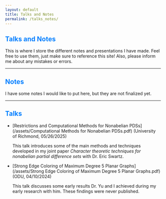 ```yaml
---
layout: default
title: Talks and Notes
permalink: /talks_notes/
---
```



## <span style="color: #007fff;"><strong>Talks and Notes</strong></span>



This is where I store the different notes and presentations I have made. Feel free to use them, just make sure to reference this site! Also, please inform me about any mistakes or errors.

---

## <span style="color: #007fff;">Notes</span>

I have some notes I would like to put here, but they are not finalized yet.

---

## <span style="color: #007fff;">Talks</span>

- [Restrictions and Computational Methods for Nonabelian PDSs](/assets/Computational Methods for Nonabelian PDSs.pdf) (University of Richmond, 05/26/2025)

	This talk introduces some of the main methods and techniques developed in my joint paper _Character theoretic techniques for nonabelian partial difference sets_ with Dr. Eric Swartz.

- [Strong Edge Coloring of Maximum Degree 5 Planar Graphs](/assets/Strong Edge Coloring of Maximum Degree 5 Planar Graphs.pdf) (ODU, 04/10/2024)

	This talk discusses some early results Dr. Yu and I achieved during my early research with him. These findings were never published.